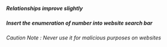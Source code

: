 ##### Relationships improve slightly #####
##### Insert the enumeration of number into website search bar #####
###### Caution Note :  Never use it for malicious purposes on websites ######
